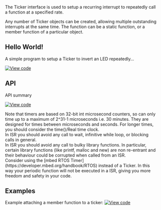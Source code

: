 The Ticker interface is used to setup a recurring interrupt to repeatedly call a function at a specified rate.

Any number of Ticker objects can be created, allowing multiple outstanding interrupts at the same time. The function can be a static function, or a member function of a particular object.

## Hello World!

A simple program to setup a Ticker to invert an LED repeatedly...

[![View code](https://www.mbed.com/embed/?url=https://developer.mbed.org/users/mbed_official/code/Ticker_HelloWorld/)](https://developer.mbed.org/users/mbed_official/code/Ticker_HelloWorld/file/5014bf742e9b/main.cpp) 

## API

API summary

[![View code](https://www.mbed.com/embed/?type=library)](https://developer.mbed.org/users/mbed_official/code/mbed/docs/tip/classmbed_1_1Ticker.html) 

<div class="alert-box warning"> Note that timers are based on 32-bit int microsecond counters, so can only time up to a maximum of 2^31-1 microseconds i.e. 30 minutes. They are designed for times between microseconds and seconds. For longer times, you should consider the time()/Real time clock. </div> <div class="alert-box warning" title="No blocking code in ISR"> In ISR you should avoid any call to wait, infinitive while loop, or blocking calls in general. </div> <div class="alert-box warning" title="No printf, malloc, or new in ISR"> In ISR you should avoid any call to bulky library functions. In particular, certain library functions (like printf, malloc and new) are non re-entrant and their behaviour could be corrupted when called from an ISR. </div> <div class="alert-box info" title="RTOS Timer"> Consider using the [mbed RTOS Timer](https://developer.mbed.org/handbook/RTOS) instead of a Ticker. In this way your periodic function will not be executed in a ISR, giving you more freedom and safety in your code. </div>

## Examples

Example attaching a member function to a ticker: [![View code](https://www.mbed.com/embed/?url=https://developer.mbed.org/users/mbed_official/code/Ticker_Example/)](https://developer.mbed.org/users/mbed_official/code/Ticker_Example/file/14eb5da7a9a3/main.cpp) 
